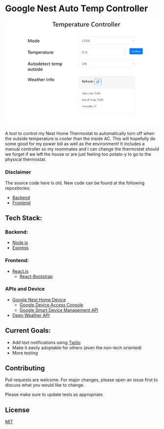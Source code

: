 # Google Nest Auto Temp Controller

![Screenshot](Screenshot.png)

A tool to control my Nest Home Thermostat to automatically turn off when the outside temperature is cooler than the inside AC. This will hopefully do some good for my power bill as well as the environment! It includes a manual controller so my roommates and I can change the thermostat should we forget if we left the house or are just feeling too potato-y to go to the physical thermostat.

### Disclaimer
The source code here is old. New code can be found at the following repositories:
- [Backend](https://github.com/gavinceldridge/Nest-Backend)
- [Frontend](https://github.com/gavinceldridge/Nest-Frontend)

## Tech Stack:
### Backend:
- [Node.js](https://nodejs.dev/)
- [Express](https://expressjs.com/)
### Frontend:
- [React.js](https://reactjs.org/)
  - [React-Bootstrap](https://react-bootstrap-v4.netlify.app/)
### APIs and Device
- [Google Nest Home Device](https://store.google.com/us/category/connected_home?hl=en-US)
  - [Google Device Access Console](https://console.nest.google.com/u/1/device-access/project-list)
  - [Google Smart Device Management API](https://developers.google.com/nest/device-access/get-started)
- [Open Weather API](https://openweathermap.org/current)

## Current Goals:
- Add text notifications using [Twilio](https://www.twilio.com/)
- Make it easily adoptable for others (even the non-tech oriented)
- More testing

## Contributing
Pull requests are welcome. For major changes, please open an issue first to discuss what you would like to change.

Please make sure to update tests as appropriate.

## License
[MIT](https://choosealicense.com/licenses/mit/)
